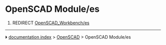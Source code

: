 # OpenSCAD Module/es
1.  REDIRECT [OpenSCAD_Workbench/es](OpenSCAD_Workbench/es.md)



---
⏵ [documentation index](../README.md) > [OpenSCAD](OpenSCAD_Workbench.md) > OpenSCAD Module/es
